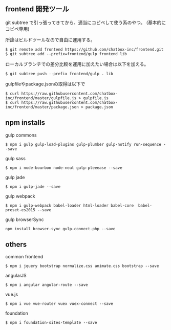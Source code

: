 ## frontend 開発ツール

git subtree で引っ張ってきてから、適当にコピペして使う系のやつ。
(基本的にコピペ専用)

所詮はビルドツールなので自由に運用する。

````
$ git remote add frontend https://github.com/chatbox-inc/frontend.git
$ git subtree add --prefix=frontend/gulp frontend lib
````

ローカルブランチでの差分比較を運用に加えたい場合は以下を加える。

````
$ git subtree push --prefix frontend/gulp . lib
````

gulpfileやpackage.jsonの取得は以下で

````
$ curl https://raw.githubusercontent.com/chatbox-inc/frontend/master/gulpfile.js > gulpfile.js
$ curl https://raw.githubusercontent.com/chatbox-inc/frontend/master/package.json > package.json

````


## npm installs 

gulp commons

````
$ npm i gulp gulp-load-plugins gulp-plumber gulp-notify run-sequence --save
````

gulp sass

````
$ npm i node-bourbon node-neat gulp-pleeease --save
````

gulp jade

````
$ npm i gulp-jade --save
````

gulp webpack

````
$ npm i gulp-webpack babel-loader html-loader babel-core  babel-preset-es2015 --save
````

gulp browserSync

````
npm install browser-sync gulp-connect-php --save
````


## others

common frontend

````
$ npm i jquery bootstrap normalize.css animate.css bootstrap --save
````

angularJS

````
$ npm i angular angular-route --save
````

vue.js 

````
$ npm i vue vue-router vuex vuex-connect --save
````



foundation

````
$ npm i foundation-sites-template --save
````


